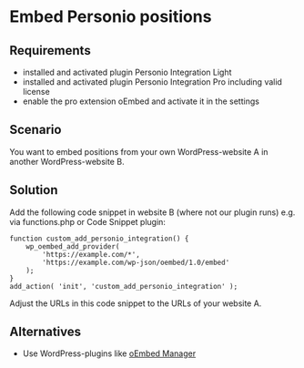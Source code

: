 # Embed Personio positions

## Requirements

* installed and activated plugin Personio Integration Light
* installed and activated plugin Personio Integration Pro including valid license
* enable the pro extension oEmbed and activate it in the settings

## Scenario

You want to embed positions from your own WordPress-website A in another WordPress-website B.

## Solution

Add the following code snippet in website B (where not our plugin runs) e.g. via functions.php or Code Snippet plugin:

```
function custom_add_personio_integration() {
    wp_oembed_add_provider(
        'https://example.com/*',
        'https://example.com/wp-json/oembed/1.0/embed'
    );
}
add_action( 'init', 'custom_add_personio_integration' );
```
Adjust the URLs in this code snippet to the URLs of your website A.

## Alternatives

* Use WordPress-plugins like [oEmbed Manager](https://wordpress.org/plugins/oembed-manager/)
